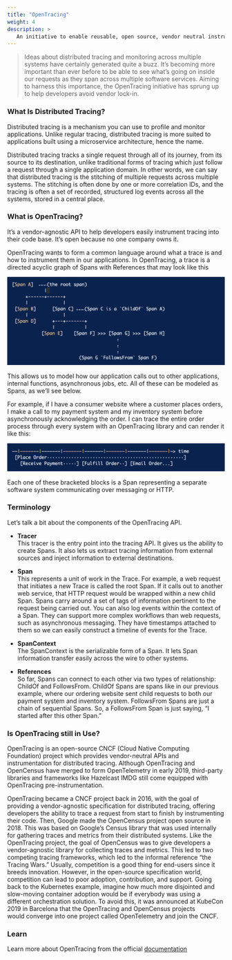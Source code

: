 ```yaml
---
title: "OpenTracing"
weight: 4
description: >
   An initiative to enable reusable, open source, vendor neutral instrumentation for distributed tracing.
---
```



>Ideas about distributed tracing and monitoring across multiple systems have certainly generated quite a buzz. It’s becoming more important than ever before to be able to see what’s going on inside our requests as they span across multiple software services. Aiming to harness this importance, the OpenTracing initiative has sprung up to help developers avoid vendor lock-in.
>

### What Is Distributed Tracing?

Distributed tracing is a mechanism you can use to profile and monitor applications. Unlike regular tracing, distributed tracing is more suited to applications built using a microservice architecture, hence the name.

Distributed tracing tracks a single request through all of its journey, from its source to its destination, unlike traditional forms of tracing which just follow a request through a single application domain.
In other words, we can say that distributed tracing is the stitching of multiple requests across multiple systems. The stitching is often done by one or more correlation IDs, and the tracing is often a set of recorded, structured log events across all the systems, stored in a central place.

### What is OpenTracing?

It’s a vendor-agnostic API to help developers easily instrument tracing into their code base. It’s open because no one company owns it. 

OpenTracing wants to form a common language around what a trace is and how to instrument them in our applications. In OpenTracing, a trace is a directed acyclic graph of Spans with References that may look like this

![](1.png)

This allows us to model how our application calls out to other applications, internal functions, asynchronous jobs, etc. All of these can be modeled as Spans, as we’ll see below.

For example, if I have a consumer website where a customer places orders, I make a call to my payment system and my inventory system before asynchronously acknowledging the order. I can trace the entire order process through every system with an OpenTracing library and can render it like this:

![](2.png) 

Each one of these bracketed blocks is a Span representing a separate software system communicating over messaging or HTTP.

### Terminology
Let’s talk a bit about the components of the OpenTracing API.

- **Tracer**       
	This tracer is the entry point into the tracing API. It gives us the ability to create Spans. It also lets us extract tracing information from external sources and inject information to external destinations.

- **Span**       
	This represents a unit of work in the Trace. For example, a web request that initiates a new Trace is called the root Span. If it calls out to another web service, that HTTP request would be wrapped within a new child Span. Spans carry around a set of tags of information pertinent to the request being carried out. You can also log events within the context of a Span. They can support more complex workflows than web requests, such as asynchronous messaging. They have timestamps attached to them so we can easily construct a timeline of events for the Trace. 

- **SpanContext**      
	The SpanContext is the serializable form of a Span. It lets Span information transfer easily across the wire to other systems.

- **References**         
	So far, Spans can connect to each other via two types of relationship: ChildOf and FollowsFrom. ChildOf Spans are spans like in our previous example, where our ordering website sent child requests to both our payment system and inventory system. FollowsFrom Spans are just a chain of sequential Spans. So, a FollowsFrom Span is just saying, “I started after this other Span.”


### Is OpenTracing still in Use?
OpenTracing is an open-source CNCF (Cloud Native Computing Foundation) project which provides vendor-neutral APIs and instrumentation for distributed tracing. Although OpenTracing and OpenCensus have merged to form OpenTelemetry in early 2019, third-party libraries and frameworks like Hazelcast IMDG still come equipped with OpenTracing pre-instrumentation.

OpenTracing became a CNCF project back in 2016, with the goal of providing a vendor-agnostic specification for distributed tracing, offering developers the ability to trace a request from start to finish by instrumenting their code. Then, Google made the OpenCensus project open source in 2018. This was based on Google’s Census library that was used internally for gathering traces and metrics from their distributed systems. Like the OpenTracing project, the goal of OpenCensus was to give developers a vendor-agnostic library for collecting traces and metrics.
This led to two competing tracing frameworks, which led to the informal reference “the Tracing Wars.” Usually, competition is a good thing for end-users since it breeds innovation. However, in the open-source specification world, competition can lead to poor adoption, contribution, and support.
Going back to the Kubernetes example, imagine how much more disjointed and slow-moving container adoption would be if everybody was using a different orchestration solution. To avoid this, it was announced at KubeCon 2019 in Barcelona that the OpenTracing and OpenCensus projects would converge into one project called OpenTelemetry and join the CNCF.

### Learn

Learn more about OpenTracing from the official [documentation](https://opentracing.io/)







